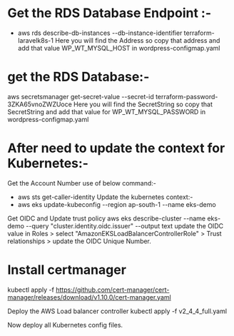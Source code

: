 # Get the RDS Database Endpoint :- 
- aws rds describe-db-instances --db-instance-identifier terraform-laravelk8s-1
Here you will find the Address so copy that address and add that value WP_WT_MYSQL_HOST in wordpress-configmap.yaml

# get the RDS Database:- 
aws secretsmanager get-secret-value --secret-id terraform-password-3ZKA65vnoZWZUoce 
Here you will find the SecretString so copy that SecretString and add that value for WP_WT_MYSQL_PASSWORD in  wordpress-configmap.yaml

# After need to update the context for Kubernetes:- 
Get the Account Number use of below command:- 

- aws sts get-caller-identity
Update the kubernetes context:- 
- aws eks update-kubeconfig --region ap-south-1 --name eks-demo

Get OIDC and Update trust policy 
aws eks describe-cluster --name eks-demo --query "cluster.identity.oidc.issuer" --output text
update the OIDC value in Roles > select "AmazonEKSLoadBalancerControllerRole" > Trust relationships > update the OIDC Unique Number.

# Install certmanager
kubectl apply -f https://github.com/cert-manager/cert-manager/releases/download/v1.10.0/cert-manager.yaml

Deploy the AWS Load balancer controller
kubectl apply -f v2_4_4_full.yaml

Now deploy all Kubernetes config files.
